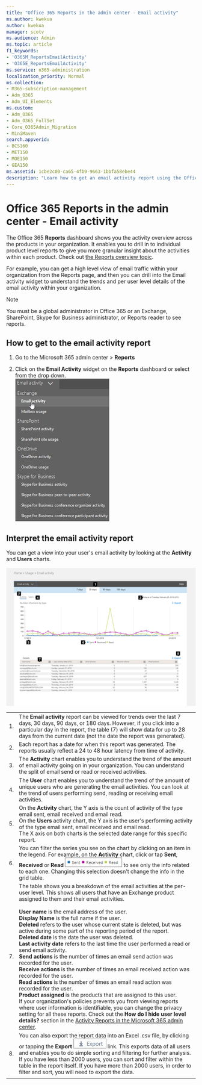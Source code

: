 ```yaml
---
title: "Office 365 Reports in the admin center - Email activity"
ms.author: kwekua
author: kwekua
manager: scotv
ms.audience: Admin
ms.topic: article
f1_keywords:
- 'O365M_ReportsEmailActivity'
- 'O365E_ReportsEmailActivity'
ms.service: o365-administration
localization_priority: Normal
ms.collection: 
- M365-subscription-management
- Adm_O365
- Adm_UI_Elements
ms.custom:
- Adm_O365
- Adm_O365_FullSet
- Core_O365Admin_Migration
- MiniMaven
search.appverid:
- BCS160
- MET150
- MOE150
- GEA150
ms.assetid: 1cbe2c00-ca65-4fb9-9663-1bbfa58ebe44
description: "Learn how to get an email activity report using the Office 365 Reports dashboard in the Microsoft 365 admin center."
---
```


# Office 365 Reports in the admin center - Email activity

The Office 365 **Reports** dashboard shows you the activity overview across the products in your organization. It enables you to drill in to individual product level reports to give you more granular insight about the activities within each product. Check out [the Reports overview topic](activity-reports.md).
  
For example, you can get a high level view of email traffic within your organization from the Reports page, and then you can drill into the Email activity widget to understand the trends and per user level details of the email activity within your organization.
  
> [!NOTE]
> You must be a global administrator in Office 365 or an Exchange, SharePoint, Skype for Business administrator, or Reports reader to see reports. 
  
## How to get to the email activity report

1. Go to the Microsoft 365 admin center \> **Reports**
    
2. Click on the **Email Activity** widget on the **Reports** dashboard or select from the drop down. <br/>![Admin center reports - select Email activity](../media/e49cca5e-f84d-4f3d-bb34-973203bb2047.png)
  
## Interpret the email activity report

You can get a view into your user's email activity by looking at the **Activity** and **Users** charts. 
  
![Email activity report](../media/21c1e082-317e-4b5e-b736-661ca5744def.png)
  
|||
|:-----|:-----|
|1.  <br/> |The **Email activity** report can be viewed for trends over the last 7 days, 30 days, 90 days, or 180 days. However, if you click into a particular day in the report, the table (7) will show data for up to 28 days from the current date (not the date the report was generated).  <br/> |
|2.  <br/> |Each report has a date for when this report was generated. The reports usually reflect a 24 to 48 hour latency from time of activity.  <br/> |
|3.  <br/> |The **Activity** chart enables you to understand the trend of the amount of email activity going on in your organization. You can understand the split of email send or read or received activities.  <br/> |
|4.  <br/> |The **User** chart enables you to understand the trend of the amount of unique users who are generating the email activities. You can look at the trend of users performing send, reading or receiving email activities.  <br/> |
|5.  <br/> | On the **Activity** chart, the Y axis is the count of activity of the type email sent, email received and email read.  <br/>  On the **Users** activity chart, the Y axis is the user's performing activity of the type email sent, email received and email read.  <br/>  The X axis on both charts is the selected date range for this specific report.  <br/> |
|6.  <br/> |You can filter the series you see on the chart by clicking on an item in the legend. For example, on the **Activity** chart, click or tap **Sent**, **Received** or **Read** ![Filter charts for specific related data](../media/a3a9cb3d-b8b1-4c6a-9f6f-18aebf74c3a0.png) to see only the info related to each one. Changing this selection doesn't change the info in the grid table.  <br/> |
|7.  <br/> | The table shows you a breakdown of the email activities at the per-user level. This shows all users that have an Exchange product assigned to them and their email activities. <br/> <br/> **User name** is the email address of the user.  <br/> **Display Name** is the full name if the user.  <br/> **Deleted** refers to the user whose current state is deleted, but was active during some part of the reporting period of the report.  <br/> **Deleted date** is the date the user was deleted.  <br/> **Last activity date** refers to the last time the user performed a read or send email activity.  <br/> **Send actions** is the number of times an email send action was recorded for the user.  <br/> **Receive actions** is the number of times an email received action was recorded for the user.  <br/> **Read actions** is the number of times an email read action was recorded for the user.  <br/> **Product assigned** is the products that are assigned to this user.  <br/>  If your organization's policies prevents you from viewing reports where user information is identifiable, you can change the privacy setting for all these reports. Check out the **How do I hide user level details?** section in the [Activity Reports in the Microsoft 365 admin center](activity-reports.md).  <br/> |
|8.  <br/> |You can also export the report data into an Excel .csv file, by clicking or tapping the **Export** ![Export button](../media/816a224b-6ca7-4967-a135-4f6427f64dc8.JPG) link. This exports data of all users and enables you to do simple sorting and filtering for further analysis. If you have less than 2000 users, you can sort and filter within the table in the report itself. If you have more than 2000 users, in order to filter and sort, you will need to export the data.  <br/> |
|||
   

